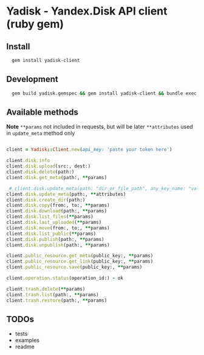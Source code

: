 # Yadisk - Yandex.Disk API client (ruby gem)

## Install

```sh
  gem install yadisk-client
```

## Development

```sh
  gem build yadisk.gemspec && gem install yadisk-client && bundle exec rake console
```

## Available methods

**Note**
`**params` not included in requests, but will be later
`**attributes` used in `update_meta` method only

```ruby

client = Yadisk::Client.new(api_key: 'paste your token here')

client.disk.info
client.disk.upload(src:, dest:)
client.disk.delete(path:)
client.disk.get_meta(path:, **params)

 # client.disk.update_meta(path: "dir_or_file_path", any_key_name: "value", other_key_name: "any_value")
client.disk.update_meta(path:, **attributes)
client.disk.create_dir(path:)
client.disk.copy(from:, to:, **params)
client.disk.download(path:, **params)
client.disk.list_files(**params)
client.disk.last_uploaded(**params)
client.disk.move(from:, to:, **params)
client.disk.list_public(**params)
client.disk.publish(path:, **params)
client.disk.unpublish(path:, **params)

client.public_resource.get_meta(public_key:, **params)
client.public_resource.get_link(public_key:, **params)
client.public_resource.save(public_key:, **params)

client.operation.status(operation_id:) - ok

client.trash.delete(**params)
client.trash.list(path:, **params)
client.trash.restore(path:, **params)
```

## TODOs

- tests
- examples
- readme

